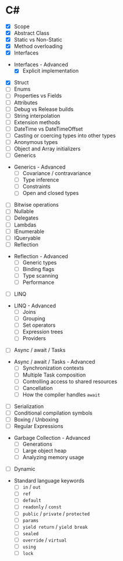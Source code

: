 # C#

- [x] Scope
- [x] Abstract Class
- [x] Static vs Non-Static
- [x] Method overloading
- [x] Interfaces
- Interfaces - Advanced
  - [x] Explicit implementation
- [x] Struct
- [ ] Enums
- [ ] Properties vs Fields
- [ ] Attributes
- [ ] Debug vs Release builds
- [ ] String interpolation
- [ ] Extension methods
- [ ] DateTime vs DateTimeOffset
- [ ] Casting or coercing types into other types
- [ ] Anonymous types
- [ ] Object and Array initializers
- [ ] Generics
- Generics - Advanced
  - [ ] Covariance / contravariance
  - [ ] Type inference
  - [ ] Constraints
  - [ ] Open and closed types
- [ ] Bitwise operations
- [ ] Nullable
- [ ] Delegates
- [ ] Lambdas
- [ ] IEnumerable
- [ ] IQueryable
- [ ] Reflection
- Reflection - Advanced
  - [ ] Generic types
  - [ ] Binding flags
  - [ ] Type scanning
  - [ ] Performance
- [ ] LINQ
- LINQ - Advanced
  - [ ] Joins
  - [ ] Grouping
  - [ ] Set operators
  - [ ] Expression trees
  - [ ] Providers
- [ ] Async / await / Tasks
- Async / await / Tasks - Advanced
  - [ ] Synchronization contexts
  - [ ] Multiple Task composition
  - [ ] Controlling access to shared resources
  - [ ] Cancellation
  - [ ] How the compiler handles `await`
- [ ] Serialization
- [ ] Conditional compilation symbols
- [ ] Boxing / Unboxing
- [ ] Regular Expressions
- Garbage Collection - Advanced
  - [ ] Generations
  - [ ] Large object heap
  - [ ] Analyzing memory usage
- [ ] Dynamic
- Standard language keywords
  - [ ] `in` / `out`
  - [ ] `ref`
  - [ ] `default`
  - [ ] `readonly` / `const`
  - [ ] `public` / `private` / `protected`
  - [ ] `params`
  - [ ] `yield return` / `yield break`
  - [ ] `sealed`
  - [ ] `override` / `virtual`
  - [ ] `using`
  - [ ] `lock`
